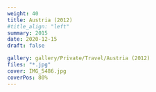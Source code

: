 ```yaml
---
weight: 40
title: Austria (2012)
#title_align: "left"
summary: 2015
date: 2020-12-15
draft: false

gallery: gallery/Private/Travel/Austria (2012)
files: "*.jpg"
cover: IMG_5486.jpg
coverPos: 80%
---
```

